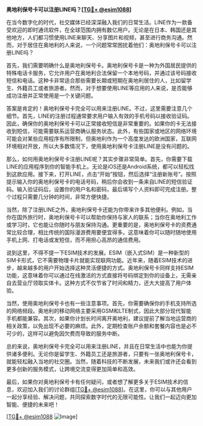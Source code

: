 **奥地利保号卡可以注册LINE吗？[[TG💪+ @esim1088](https://t.me/s/esim1088)]**

在当今数字化的时代，社交媒体已经深深融入我们的日常生活。LINE作为一款备受欢迎的即时通讯软件，在全球范围内拥有数亿用户。无论是在日本、韩国还是其他地方，人们都习惯使用LINE来聊天、分享图片和视频，甚至进行商务沟通。然而，对于居住在奥地利的人来说，一个问题常常困扰着他们：奥地利保号卡可以注册LINE吗？

首先，我们需要明确什么是奥地利保号卡。奥地利保号卡是一种为外国居民提供的特殊电话卡服务，它允许用户在奥地利合法保留一个本地号码，并通过该号码接收短信和电话。这种卡非常适合那些需要长期或短期在奥地利居住的人，比如留学生、外籍员工或者旅游者。然而，对于想要使用LINE等应用的人来说，是否能够成功注册并正常使用是一个关键问题。

答案是肯定的！奥地利保号卡完全可以用来注册LINE。不过，这里需要注意几个细节。首先，LINE的注册过程通常要求用户输入有效的手机号码以接收验证码。因此，确保你的奥地利保号卡可以正常接收短信是非常重要的。如果你的卡无法接收到短信，可能需要联系运营商确认服务状态。此外，有些国家或地区的网络环境可能会对某些应用程序有所限制，但奥地利作为一个高度发达的欧洲国家，互联网环境相对开放，所以大多数情况下，使用奥地利保号卡注册LINE是没有问题的。

那么，如何用奥地利保号卡注册LINE呢？其实步骤非常简单。首先，你需要下载LINE的应用程序到你的智能手机上。无论是iOS还是Android系统，都可以轻松找到这款应用。接下来，打开LINE，点击“开始”按钮，然后选择“注册新账号”。按照提示输入你的奥地利保号卡的电话号码，稍后你会收到一条来自LINE的短信验证码。输入验证码后，设置你的用户名和密码，最后填写个人资料即可完成注册。整个过程只需要几分钟的时间，非常方便快捷。

当然，除了注册LINE之外，奥地利保号卡还能为你带来许多其他便利。例如，当你在国外旅行时，奥地利保号卡可以帮助你保持与家人的联系；当你在奥地利工作或学习时，它也能让你随时与朋友保持沟通。更重要的是，奥地利保号卡的资费通常比较合理，相比传统的国际漫游费用要便宜得多。这意味着你可以随时随地使用手机上网、打电话或发短信，而不用担心高昂的通信费用。

说到这里，不得不提一下ESIM技术的发展。ESIM（嵌入式SIM）是一种新型的SIM卡形式，它不需要物理卡片就能实现联网功能。近年来，随着ESIM技术的进步，越来越多的用户开始选择这种灵活便捷的方式。奥地利保号卡同样支持ESIM功能，这意味着你可以通过在线激活的方式直接将号码绑定到你的设备上，无需亲自去营业厅领取实体卡。这种方式不仅节省了时间和精力，还大大提高了用户体验。

当然，使用奥地利保号卡也有一些注意事项。首先，你需要确保你的手机支持所选的网络频段。奥地利的移动网络主要采用GSM和LTE制式，因此大部分现代智能手机都能兼容。其次，如果你计划长时间离开奥地利，建议提前了解当地运营商的相关政策，以免出现不必要的麻烦。此外，定期检查账户余额和套餐内容也是必不可少的，这样可以避免因欠费而导致的服务中断。

总的来说，奥地利保号卡完全可以用来注册LINE，并且在日常生活中也能为你提供诸多便利。无论你是留学生、外籍员工还是旅游者，只要有一张奥地利保号卡，就能轻松融入当地的社交圈。当然，随着科技的不断发展，未来我们或许还会看到更多创新的服务模式，让跨境交流变得更加简单和高效。

最后，如果你对奥地利保号卡有任何疑问，或者想了解更多关于ESIM技术的信息，欢迎加入我们的讨论群组[[TG💪+ @esim1088](https://t.me/s/esim1088)]。在这里，你可以与其他用户一起分享经验、解决问题，共同探索数字时代的无限可能性。让我们一起迈向更加智能、便捷的未来吧！

[[TG💪+ @esim1088](https://t.me/s/esim1088) ![Image](https://i.postimg.cc/4NQfJmqS/Snipaste-2025-05-13-00-14-12.png)]